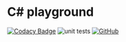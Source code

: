 # C# playground

[![Codacy Badge](https://api.codacy.com/project/badge/Grade/5f77e520c9a2482c838316c26f24a352)](https://app.codacy.com/gh/BurhanH/c-sharp-playground?utm_source=github.com&utm_medium=referral&utm_content=BurhanH/c-sharp-playground&utm_campaign=Badge_Grade_Settings)
![unit tests](https://github.com/BurhanH/c-sharp-playground/actions/workflows/dotnet.yml/badge.svg)
[![GitHub](https://img.shields.io/github/license/mashape/apistatus.svg)](https://github.com/BurhanH/c-sharp-playground/blob/master/LICENSE)
